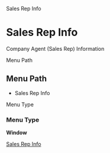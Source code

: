 
Sales Rep Info
# Sales Rep Info


Company Agent (Sales Rep) Information

Menu Path
## Menu Path



- Sales Rep Info

Menu Type
### Menu Type

**Window**


[Sales Rep Info](../../window-sales-rep-info.md)